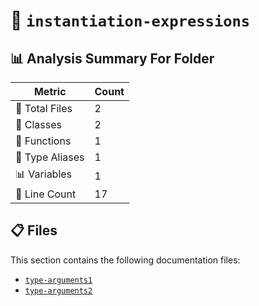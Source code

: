 # 📁 `instantiation-expressions`

## 📊 Analysis Summary For Folder

| Metric | Count |
|--------|-------|
| 📁 Total Files | 2 |
| 🧱 Classes | 2 |
| 🔧 Functions | 1 |
| 📑 Type Aliases | 1 |
| 📊 Variables | 1 |
| 🔢 Line Count | 17 |


## 📋 Files

This section contains the following documentation files:

- [`type-arguments1`](./type-arguments1.md)
- [`type-arguments2`](./type-arguments2.md)